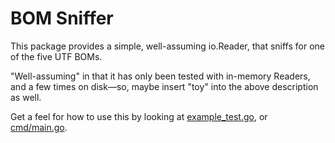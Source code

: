 # BOM Sniffer

This package provides a simple, well-assuming io.Reader, that sniffs for one of the five UTF BOMs.

"Well-assuming" in that it has only been tested with in-memory Readers, and a few times on disk—so, maybe insert "toy" into the above description as well.

Get a feel for how to use this by looking at [example_test.go](./example_test.go), or [cmd/main.go](./cmd/main.go).
